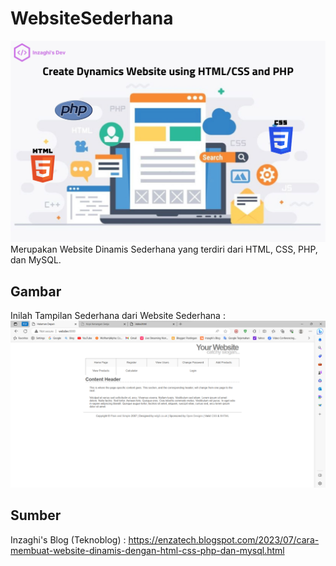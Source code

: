 # WebsiteSederhana
![Create Dynamics Website](https://github.com/inzaghidev/WebsiteSederhana/blob/main/images/create-dynamic-pages-using-html-css-php-mysql.png)
Merupakan Website Dinamis Sederhana yang terdiri dari HTML, CSS, PHP, dan MySQL.

## Gambar
Inilah Tampilan Sederhana dari Website Sederhana :
\
![Simple Website](https://github.com/inzaghipa1709/WebsiteSederhana/blob/main/images/dynamic-simple-website.png)

## Sumber
Inzaghi's Blog (Teknoblog) :
https://enzatech.blogspot.com/2023/07/cara-membuat-website-dinamis-dengan-html-css-php-dan-mysql.html
